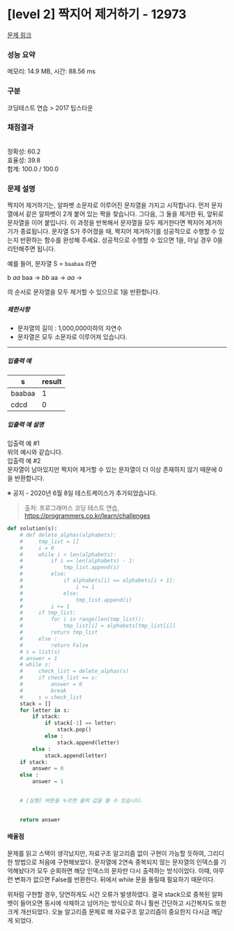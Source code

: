 # [level 2] 짝지어 제거하기 - 12973 

[문제 링크](https://school.programmers.co.kr/learn/courses/30/lessons/12973) 

### 성능 요약

메모리: 14.9 MB, 시간: 88.56 ms

### 구분

코딩테스트 연습 > 2017 팁스타운

### 채점결과

<br/>정확성: 60.2<br/>효율성: 39.8<br/>합계: 100.0 / 100.0

### 문제 설명

<p>짝지어 제거하기는, 알파벳 소문자로 이루어진 문자열을 가지고 시작합니다. 먼저 문자열에서 같은 알파벳이 2개 붙어 있는 짝을 찾습니다. 그다음, 그 둘을 제거한 뒤, 앞뒤로 문자열을 이어 붙입니다. 이 과정을 반복해서 문자열을 모두 제거한다면 짝지어 제거하기가 종료됩니다. 문자열 S가 주어졌을 때, 짝지어 제거하기를 성공적으로 수행할 수 있는지 반환하는 함수를 완성해 주세요. 성공적으로 수행할 수 있으면 1을, 아닐 경우 0을 리턴해주면 됩니다.</p>

<p>예를 들어, 문자열 S = <code>baabaa</code> 라면</p>

<p>b <em>aa</em> baa → <em>bb</em> aa → <em>aa</em> →</p>

<p>의 순서로 문자열을 모두 제거할 수 있으므로 1을 반환합니다.</p>

<h5>제한사항</h5>

<ul>
<li>문자열의 길이 : 1,000,000이하의 자연수</li>
<li>문자열은 모두 소문자로 이루어져 있습니다.</li>
</ul>


<hr>


<h5>입출력 예</h5>
<table class="table">
        <thead><tr>
<th>s</th>
<th>result</th>
</tr>
</thead>
        <tbody><tr>
<td>baabaa</td>
<td>1</td>
</tr>
<tr>
<td>cdcd</td>
<td>0</td>
</tr>
</tbody>
      </table>
<h5>입출력 예 설명</h5>

<p>입출력 예 #1<br>
위의 예시와 같습니다.<br>
입출력 예 #2<br>
문자열이 남아있지만 짝지어 제거할 수 있는 문자열이 더 이상 존재하지 않기 때문에 0을 반환합니다.</p>


<p>※ 공지 - 2020년 6월 8일 테스트케이스가 추가되었습니다.</p>


> 출처: 프로그래머스 코딩 테스트 연습, https://programmers.co.kr/learn/challenges





```python
def solution(s):
    # def delete_alphas(alphabets):
    #     tmp_list = []
    #     i = 0
    #     while i < len(alphabets):
    #         if i == len(alphabets) - 1:
    #             tmp_list.append(i)
    #         else:
    #             if alphabets[i] == alphabets[i + 1]:                
    #                 i += 1
    #             else:
    #                 tmp_list.append(i)              
    #         i += 1
    #     if tmp_list:
    #         for i in range(len(tmp_list)):
    #             tmp_list[i] = alphabets[tmp_list[i]]
    #         return tmp_list
    #     else :
    #         return False
    # s = list(s)
    # answer = 1
    # while s:
    #     check_list = delete_alphas(s)
    #     if check_list == s:
    #         answer = 0
    #         break
    #     s = check_list  
    stack = []
    for letter in s:
        if stack:
            if stack[-1] == letter:
                stack.pop()
            else :
                stack.append(letter)
        else :
            stack.append(letter)
    if stack:
        answer = 0
    else :
        answer = 1
    

    # [실행] 버튼을 누르면 출력 값을 볼 수 있습니다.

    
    return answer
```



#### 배울점

문제를 읽고 스택이 생각났지만, 자료구조 알고리즘 없이 구현이 가능할 듯하여, 그리디한 방법으로 처음에 구현해보았다. 문자열에 2연속 중복되지 않는 문자열의 인덱스를 기억해놨다가 모두 순회하면 해당 인덱스의 문자만 다시 출력하는 방식이었다. 이때, 아무런 변화가 없으면 False를 반환한다. 뒤에서 while 문을 돌릴때 필요하기 때문이다. 

위처럼 구현할 경우, 당연하게도 시간 오류가 발생하였다. 결국 stack으로 중복된 알파벳이 들어오면 동시에 삭제하고 넘어가는 방식으로 하니 훨씬 간단하고 시간복자도 또한 크게 개선되었다. 오늘 알고리즘 문제로 왜 자료구조 알고리즘이 중요한지 다시금 깨닫게 되었다.